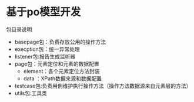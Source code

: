 # 基于po模型开发

包目录说明
- basepage包：负责存放公用的操作方法
- execption包：统一异常处理
- listener包:报告生成监听器
- page包：元素定位和元素的数据配置
    - element：各个元素定位方法封装
    - data ：XPath数据来源和数据配置
- testcase包:负责用例维护执行操作方法（操作方法数据源来自元素层的方法）
- utils包:工具类